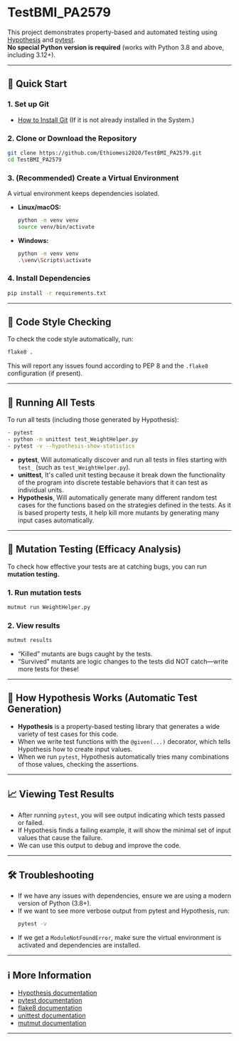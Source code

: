# TestBMI_PA2579

This project demonstrates property-based and automated testing using [Hypothesis](https://hypothesis.readthedocs.io/) and [pytest](https://docs.pytest.org/).  
**No special Python version is required** (works with Python 3.8 and above, including 3.12+).

---

## 🚀 Quick Start

### 1. Set up Git

- [How to Install Git](https://learn.microsoft.com/en-us/devops/develop/git/install-and-set-up-git)  (If it is not already installed in the System.) 


### 2. Clone or Download the Repository

```sh
git clone https://github.com/Ethiomesi2020/TestBMI_PA2579.git
cd TestBMI_PA2579
```

### 3. (Recommended) Create a Virtual Environment

A virtual environment keeps dependencies isolated.

- **Linux/macOS:**
  ```sh
  python -m venv venv
  source venv/bin/activate
  ```
- **Windows:**
  ```sh
  python -m venv venv
  .\venv\Scripts\activate
  ```

### 4. Install Dependencies

```sh
pip install -r requirements.txt
```

---

## 🧪 Code Style Checking

To check the code style automatically, run:

```sh
flake8 .
```
This will report any issues found according to PEP 8 and the `.flake8` configuration (if present).

---

## 🧪 Running All Tests

To run all tests (including those generated by Hypothesis):

```sh
- pytest
- python -m unittest test_WeightHelper.py
- pytest -v --hypothesis-show-statistics
```
- **pytest**, Will automatically discover and run all tests in files starting with `test_` (such as `test_WeightHelper.py`).
- **unittest**, It's called unit testing because it break down the functionality of the program into discrete testable behaviors that it can test as individual units.
- **Hypothesis**, Will automatically generate many different random test cases for the functions based on the strategies defined in the tests.
                 As it is based property tests, it help kill more mutants by generating many input cases automatically.

---

## 🧪 Mutation Testing (Efficacy Analysis)

To check how effective your tests are at catching bugs, you can run **mutation testing.**

### 1. Run mutation tests

```sh
mutmut run WeightHelper.py
```

### 2. View results

```sh
mutmut results
```
- “Killed” mutants are bugs caught by the tests.
- “Survived” mutants are logic changes to the tests did NOT catch—write more tests for these!

---

## 🤖 How Hypothesis Works (Automatic Test Generation)

- **Hypothesis** is a property-based testing library that generates a wide variety of test cases for this code.
- When we write test functions with the `@given(...)` decorator, which tells Hypothesis how to create input values.
- When we run `pytest`, Hypothesis automatically tries many combinations of those values, checking the assertions.

---

## 📈 Viewing Test Results

- After running `pytest`, you will see output indicating which tests passed or failed.
- If Hypothesis finds a failing example, it will show the minimal set of input values that cause the failure.
- We can use this output to debug and improve the code.

---

## 🛠️ Troubleshooting

- If we have any issues with dependencies, ensure we are using a modern version of Python (3.8+).
- If we want to see more verbose output from pytest and Hypothesis, run:
  ```sh
  pytest -v
  ```
- If we get a `ModuleNotFoundError`, make sure the virtual environment is activated and dependencies are installed.
  
---

## ℹ️ More Information

- [Hypothesis documentation](https://hypothesis.readthedocs.io/)
- [pytest documentation](https://docs.pytest.org/)
- [flake8 documentation](https://flake8.pycqa.org/)
- [unittest documentation](https://docs.python.org/3/library/unittest.html)
- [mutmut documentation](https://pypi.org/project/mutmut/)
---
